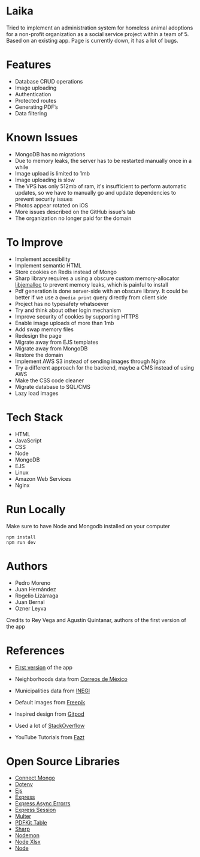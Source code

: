 # Laika

Tried to implement an administration system for homeless animal adoptions for a non-profit organization as a social service project within a team of 5. Based on an existing app. Page is currently down, it has a lot of bugs.

# Features

- Database CRUD operations
- Image uploading
- Authentication
- Protected routes
- Generating PDF’s
- Data filtering

# Known Issues

- MongoDB has no migrations
- Due to memory leaks, the server has to be restarted manually once in a while
- Image upload is limited to 1mb
- Image uploading is slow
- The VPS has only 512mb of ram, it's insufficient to perform automatic updates, so we have to manually go and update dependencies to prevent security issues
- Photos appear rotated on iOS
- More issues described on the GitHub issue's tab
- The organization no longer paid for the domain

# To Improve

- Implement accesibility
- Implement semantic HTML
- Store cookies on Redis instead of Mongo
- Sharp library requires a using a obscure custom memory-allocator [libjemalloc](https://github.com/jemalloc/jemalloc) to prevent memory leaks, which is painful to install
- Pdf generation is done server-side with an obscure library. It could be better if we use a `@media print` query directly from client side
- Project has no typesafety whatsoever
- Try and think about other login mechanism
- Improve security of cookies by supporting HTTPS
- Enable image uploads of more than 1mb
- Add swap memory files
- Redesign the page
- Migrate away from EJS templates
- Migrate away from MongoDB
- Restore the domain
- Implement AWS S3 instead of sending images through Nginx
- Try a different approach for the backend, maybe a CMS instead of using AWS
- Make the CSS code cleaner
- Migrate database to SQL/CMS
- Lazy load images

# Tech Stack

- HTML
- JavaScript
- CSS
- Node
- MongoDB
- EJS
- Linux
- Amazon Web Services
- Nginx

# Run Locally

Make sure to have Node and Mongodb installed on your computer

```console
npm install
npm run dev
```

# Authors

- Pedro Moreno
- Juan Hernández
- Rogelio Lizárraga
- Juan Bernal
- Ozner Leyva

Credits to Rey Vega and Agustín Quintanar, authors of the first version of the app

# References

- [First version](https://github.com/ReyVega/Laika_WebPage) of the app

- Neighborhoods data from [Correos de México](https://www.correosdemexico.gob.mx/SSLServicios/ConsultaCP/CodigoPostal_Exportar.aspx)

- Municipalities data from [INEGI](https://cuentame.inegi.org.mx/monografias/informacion/sin/territorio/div_municipal.aspx?tema=me&e=25)

- Default images from [Freepik](https://www.freepik.es/fotos/perro-mestizo)

- Inspired design from [Gitpod](https://www.gitpod.io/)

- Used a lot of [StackOverflow](https://stackoverflow.com/)

- YouTube Tutorials from [Fazt](https://www.youtube.com/@FaztTech)

# Open Source Libraries

- [Connect Mongo](https://github.com/jdesboeufs/connect-mongo)
- [Dotenv](https://github.com/motdotla/dotenv)
- [Ejs](https://github.com/mde/ejs)
- [Express](https://github.com/expressjs/express)
- [Express Async Errorrs](https://github.com/davidbanham/express-async-errors)
- [Express Session](https://github.com/expressjs/session)
- [Multer](https://github.com/expressjs/multer)
- [PDFKit Table](https://github.com/natancabral/pdfkit-table)
- [Sharp](https://github.com/lovell/sharp)
- [Nodemon](https://github.com/remy/nodemon)
- [Node Xlsx](https://github.com/mgcrea/node-xlsx)
- [Node](https://github.com/nodejs/node)
